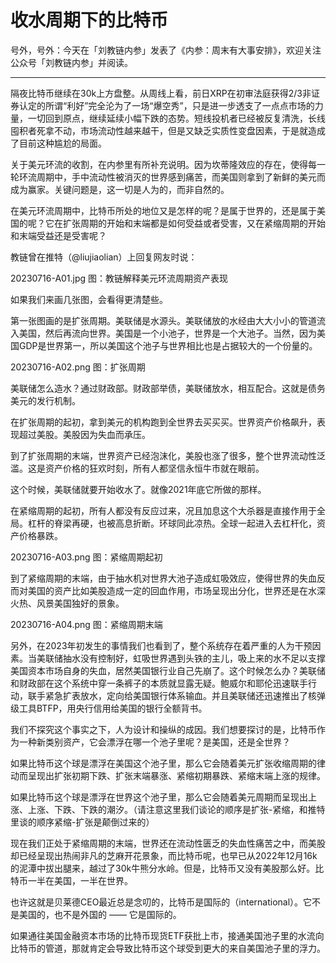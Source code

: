 # 收水周期下的比特币

号外，号外：今天在「刘教链内参」发表了《内参：周末有大事安排》，欢迎关注公众号「刘教链内参」并阅读。

---

隔夜比特币继续在30k上方盘整。从周线上看，前日XRP在初审法庭获得2/3非证券认定的所谓“利好”完全沦为了一场“爆空秀”，只是进一步透支了一点点市场的力量，一切回到原点，继续延续小幅下跌的态势。短线投机者已经被反复清洗，长线囤积者死拿不动，市场流动性越来越干，但是又缺乏实质性变盘因素，于是就造成了目前这种尴尬的局面。

关于美元环流的收割，在内参里有所补充说明。因为坎蒂隆效应的存在，使得每一轮环流周期中，手中流动性被消灭的世界感到痛苦，而美国则拿到了新鲜的美元而成为赢家。关键问题是，这一切是人为的，而非自然的。

在美元环流周期中，比特币所处的地位又是怎样的呢？是属于世界的，还是属于美国的呢？它在扩张周期的开始和末端都是如何受益或者受害，又在紧缩周期的开始和末端受益还是受害呢？

教链曾在推特（@liujiaolian）上回复网友时说：

20230716-A01.jpg
图：教链解释美元环流周期资产表现

如果我们来画几张图，会看得更清楚些。

第一张图画的是扩张周期。美联储是水源头。美联储放的水经由大大小小的管道流入美国，然后再流向世界。美国是一个小池子，世界是一个大池子。当然，因为美国GDP是世界第一，所以美国这个池子与世界相比也是占据较大的一个份量的。

20230716-A02.png
图：扩张周期

美联储怎么造水？通过财政部。财政部举债，美联储放水，相互配合。这就是债务美元的发行机制。

在扩张周期的起初，拿到美元的机构跑到全世界去买买买。世界资产价格飙升，表现超过美股。美股因为失血而承压。

到了扩张周期的末端，世界资产已经泡沫化，美股也涨了很多，整个世界流动性泛滥。这是资产价格的狂欢时刻，所有人都坚信永恒牛市就在眼前。

这个时候，美联储就要开始收水了。就像2021年底它所做的那样。

在紧缩周期的起初，所有人都没有反应过来，况且加息这个大杀器是直接作用于全局。杠杆的脊梁再硬，也被高息折断。环球同此凉热。全球一起进入去杠杆化，资产价格暴跌。

20230716-A03.png
图：紧缩周期起初

到了紧缩周期的末端，由于抽水机对世界大池子造成虹吸效应，使得世界的失血反而对美国的资产比如美股造成一定的回血作用，市场呈现出分化，世界还是在水深火热、风景美国独好的景象。

20230716-A04.png
图：紧缩周期末端

另外，在2023年初发生的事情我们也看到了，整个系统存在着严重的人为干预因素。当美联储抽水没有控制好，虹吸世界遇到头铁的主儿，吸上来的水不足以支撑美国资本市场自身的失血，居然美国银行业自己先崩了。这个时候怎么办？美联储和财政部在这个系统中穿一条裤子的本质就显露无疑。鲍威尔和耶伦迅速联手行动，联手紧急扩表放水，定向给美国银行体系输血。并且美联储还迅速推出了核弹级工具BTFP，用央行信用给美国的银行全额背书。

我们不探究这个事实之下，人为设计和操纵的成因。我们想要探讨的是，比特币作为一种新类别资产，它会漂浮在哪一个池子里呢？是美国，还是全世界？

如果比特币这个球是漂浮在美国这个池子里，那么它会随着美元扩张收缩周期的律动而呈现出扩张初期下跌、扩张末端暴涨、紧缩初期暴跌、紧缩末端上涨的规律。

如果比特币这个球是漂浮在世界这个池子里，那么它会随着美元周期而呈现出上涨、上涨、下跌、下跌的潮汐。（请注意这里我们谈论的顺序是扩张-紧缩，和推特里谈的顺序紧缩-扩张是颠倒过来的）

现在我们正处于紧缩周期的末端，世界还在流动性匮乏的失血性痛苦之中，而美股却已经呈现出热闹非凡的芝麻开花景象，而比特币呢，也早已从2022年12月16k的泥潭中拔出腿来，越过了30k牛熊分水岭。但是，比特币又没有美股那么好。比特币一半在美国，一半在世界。

也许这就是贝莱德CEO最近总是念叨的，比特币是国际的（international）。它不是美国的，也不是外国的 —— 它是国际的。

如果通往美国金融资本市场的比特币现货ETF获批上市，接通美国池子里的水流向比特币的管道，那就肯定会导致比特币这个球受到更大的来自美国池子里的浮力。




